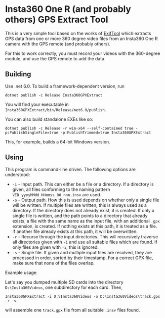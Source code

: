# Insta360 One R (and probably others) GPS Extract Tool

This is a very simple tool based on the works of [ExifTool](https://exiftool.org/) which extracts GPS data from one or more 360 degree video files from an Insta360 One R camera with the GPS remote (and probably others).

For this to work correctly, you must record your videos with the 360-degree module, and use the GPS remote to add the data.

## Building

Use .net 6.0. To build a framework-dependent version, run

```
dotnet publish -c Release Insta360GPXExtract
```

You will find your executable in `Insta360GPXExtract/bin/Release/net6.0/publish`.

You can also build standalone EXEs like so:

```
dotnet publish -c Release -r win-x64 --self-contained true -p:PublishSingleFile=true -p:PublishTrimmed=true Insta360GPXExtract
```

This, for example, builds a 64-bit Windows version.

## Using

This program is command-line driven. The following options are understood:

 * `-i` - Input path. This can either be a file or a directory. If a directory is given, all files conforming to the naming pattern `VID_yyyyMMdd_HHmmss_00_nnn.insv` are used.
 * `-o` - Output path. How this is used depends on whether only a single file will be written. If multiple files are written, this is always used as a directory.
          If the directory does not already exist, it is created. If only a single file is written, and the path points to a directory that already exists, a file
          with the same name as the input file, with an additional `.gpx` extension, is created. If nothing exists at this path, it is treated as a file.
          If another file already exists at this path, it will be overwritten.
 * `-r` - Recurse through the input directories. This will recursively traverse all directories given with `-i` and use all suitable files which are found.
          If only files are given with `-i`, this is ignored.
 * `-s` - Single file. If given and multiple input files are resolved, they are processed in order, sorted by their timestamp.
          For a correct GPX file, make sure that none of the files overlap.

Example usage:

Let's say you dumped multiple SD cards into the directory `D:\Insta360Videos`, one subdirectory for each card. Then,

```
Insta360GPXExtract -i D:\Insta360Videos -o D:\Insta360Videos\track.gpx -r -s
```

will assemble one `track.gpx` file from all suitable `.insv` files found.
